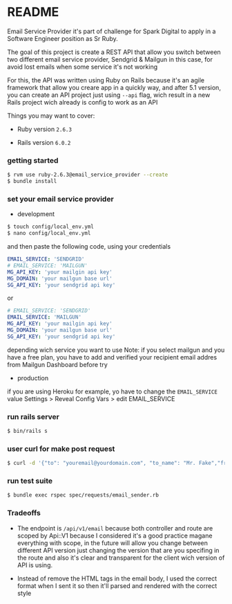 # README

Email Service Provider it's part of challenge for Spark Digital to apply in a Software Engineer position as Sr Ruby.

The goal of this project is create a REST API that allow you switch between two different email service provider, Sendgrid & Mailgun in this case, for avoid lost emails when some service it's not working

For this, the API was written using Ruby on Rails because it's an agile framework that allow you creare app in a quickly way, and after 5.1 version, you can create an API project just using `--api` flag, wich result in a new Rails project wich already is config to work as an API

Things you may want to cover:

* Ruby version `2.6.3`

* Rails version `6.0.2`


### getting started
```sh
$ rvm use ruby-2.6.3@email_service_provider --create
$ bundle install
```

### set your email service provider
* development


```sh
$ touch config/local_env.yml
$ nano config/local_env.yml
```
and then paste the following code, using your credentials

```yml
EMAIL_SERVICE: 'SENDGRID'
# EMAIL_SERVICE: 'MAILGUN'
MG_API_KEY: 'your mailgin api key'
MG_DOMAIN: 'your mailgun base url'
SG_API_KEY: 'your sendgrid api key'

```

or

```yml
# EMAIL_SERVICE: 'SENDGRID'
EMAIL_SERVICE: 'MAILGUN'
MG_API_KEY: 'your mailgin api key'
MG_DOMAIN: 'your mailgun base url'
SG_API_KEY: 'your sendgrid api key'

```

depending wich service you want to use
Note: if you select mailgun and you have a free plan, you have to add and verified your recipient email addres from Mailgun Dashboard before try


* production


if you are using Heroku for example, yo have to change the `EMAIL_SERVICE` value
Settings > Reveal Config Vars > edit EMAIL_SERVICE

### run rails server
```sh
$ bin/rails s
```

### user curl for make post request
```sh
$ curl -d '{"to": "youremail@yourdomain.com", "to_name": "Mr. Fake","from": "noreply@mybrightwheel.com","from_name": "Brightwheel","subject": "A Message from Brighwheet","body": "<h1>Your Bill</h><p>$10</p>"}' -H "Content-Type: application/json" -X POST http://localhost:3000/api/v1/email
```

### run test suite
```sh
$ bundle exec rspec spec/requests/email_sender.rb
```




### Tradeoffs

* The endpoint is `/api/v1/email` because both controller and route are scoped by Api::V1 because I considered it's a good practice magane everything with scope, in the future will allow you change between different API version just changing the version that are you specifing in the route and also it's clear and transparent for the client wich version of API is using.

* Instead of remove the HTML tags in the email body, I used the correct format when I sent it so then it'll parsed and rendered with the correct style